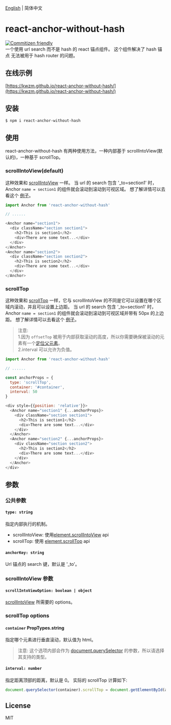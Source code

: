 [English](./README.md) | 简体中文

# react-anchor-without-hash
[![Commitizen friendly](https://img.shields.io/badge/commitizen-friendly-brightgreen.svg)](http://commitizen.github.io/cz-cli/)  
一个使用 url search 而不是 hash 的 react 锚点组件。
这个组件解决了 hash 锚点 无法被用于 hash router 的问题。
## 在线示例
[https://kwzm.github.io/react-anchor-without-hash/](https://kwzm.github.io/react-anchor-without-hash/)
## 安装
```sh
$ npm i react-anchor-without-hash
```
## 使用
react-anchor-without-hash 有两种使用方法，一种内部基于 scrollIntoView(默认的)，一种基于 scrollTop。
### scrollIntoView(default)
这种效果和 [scrollIntoView]((https://developer.mozilla.org/en-US/docs/Web/API/Element/scrollIntoView)) 一样。
当 url 的 search 包含 '_to=section1' 时，Anchor `name = section1` 的组件就会滚动到滚动到可视区域。 
想了解详情可以去看这个 [例子](https://github.com/kwzm/react-anchor-without-hash/blob/master/example/App.js)。
```js
import Anchor from 'react-anchor-without-hash'

// ......

<Anchor name="section1">
  <div className="section section1">
    <h2>This is section1</h2>
    <div>There are some text...</div>
  </div>
</Anchor>
<Anchor name="section2">
  <div className="section section2">
    <h2>This is section2</h2>
    <div>There are some text...</div>
  </div>
</Anchor>
```
### scrollTop
这种效果和 [scrollTop]((https://developer.mozilla.org/en-US/docs/Web/API/Element/scrollTop)) 一样，它与 scrollIntoView 的不同是它可以设置在哪个区域内滚动，并且可以设置上边距。
当 url 的 search 包含 '_to=section1' 时，Anchor `name = section1` 的组件就会滚动到滚动到可视区域并带有 50px 的上边距。
想了解详情可以去看这个 [例子](https://github.com/kwzm/react-anchor-without-hash/blob/master/example/App.js)。
> 注意:  
1.因为 `offsetTop` 被用于内部获取滚动的高度，所以你需要确保被滚动的元素有一个[定位父元素](https://developer.mozilla.org/zh-CN/docs/Web/API/HTMLElement/offsetParent)。  
2.interval 可以允许为负值。
```js
import Anchor from 'react-anchor-without-hash'

// ......

const anchorProps = {
  type: 'scrollTop',
  container: '#container',
  interval: 50
}

<div style={{position: 'relative'}}>
  <Anchor name="section1" {...anchorProps}>
    <div className="section section1">
      <h2>This is section1</h2>
      <div>There are some text...</div>
    </div>
  </Anchor>
  <Anchor name="section2" {...anchorProps}>
    <div className="section section2">
      <h2>This is section2</h2>
      <div>There are some text...</div>
    </div>
  </Anchor>
</div>
```
## 参数
### 公共参数
#### `type: string` 
指定内部执行的机制。
- scrollIntoView: 使用[element.scrollIntoView](https://developer.mozilla.org/zh-CN/docs/Web/API/Element/scrollIntoView) api
- scrollTop: 使用 [element.scrollTop](https://developer.mozilla.org/zh-CN/docs/Web/API/Element/scrollTop) api
#### `anchorKey: string`
Url 锚点的 search 键，默认是 '_to'。
### scrollIntoView 参数
#### `scrollIntoViewOption: boolean | object` 
[scrollIntoView](https://developer.mozilla.org/zh-CN/docs/Web/API/Element/scrollIntoView) 所需要的 options。 
### scrollTop options
#### `container` PropTypes.string
指定哪个元素进行垂直滚动，默认值为 html。
> 注意: 这个选项内部会作为 [document.querySelector](https://developer.mozilla.org/en-US/docs/Web/API/Document/querySelector) 的参数，所以请选择其支持的类型。
#### `interval: number`
指定距离顶部的距离，默认是 0。
实际的 scrollTop 计算如下:
```js
document.querySelector(container).scrollTop = document.getElementById(anchor).offsetTop + interval
```
## License
MIT
